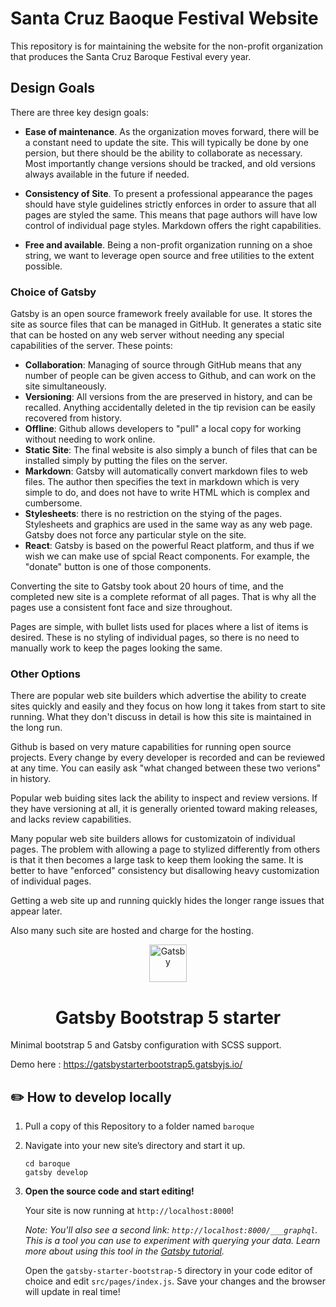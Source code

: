 # Santa Cruz Baoque Festival Website

This repository is for maintaining the website for the non-profit organization that produces the Santa Cruz Baroque Festival every year.


## Design Goals

There are three key design goals:

* __Ease of maintenance__.  As the organization moves forward, there will be a constant need to update the site.  This will typically be done by one persion, but there should be the ability to collaborate as necessary.  Most importantly change versions should be tracked, and old versions always available in the future if needed.  

* __Consistency of Site__.  To present a professional appearance the pages should have style guidelines strictly enforces in order to assure that all pages are styled the same.  This means that page authors will have low control of individual page styles.  Markdown offers the right capabilities.

* __Free and available__.  Being a non-profit organization running on a shoe string, we want to leverage open source and free utilities to the extent possible.

### Choice of Gatsby

Gatsby is an open source framework freely available for use.  It stores the site as source files that can be managed in GitHub.  It generates a static site that can be hosted on any web server without needing any special capabilities of the server.  These points:

* __Collaboration__: Managing of source through GitHub means that any number of people can be given access to Github, and can work on the site simultaneously.  
* __Versioning__: All versions from the  are preserved in history, and can be recalled.  Anything accidentally deleted in the tip revision can be easily recovered from history.
* __Offline__: Github allows developers to "pull" a local copy for working without needing to work online.
* __Static Site__: The final website is also simply a bunch of files that can be installed simply by putting the files on the server.
* __Markdown__: Gatsby will automatically convert markdown files to web files.  The author then specifies the text in markdown which is very simple to do, and does not have to write HTML which is complex and cumbersome.
* __Stylesheets__: there is no restriction on the stying of the pages.  Stylesheets and graphics are used in the same way as any web page.  Gatsby does not force any particular style on the site.
* __React__: Gatsby is based on the powerful React platform, and thus if we wish we can make use of spcial React components.  For example, the "donate" button is one of those components.

Converting the site to Gatsby took about 20 hours of time, and the completed new site is a complete reformat of all pages.  That is why all the pages use a consistent font face and size throughout.

Pages are simple, with bullet lists used for places where a list of items is desired.  These is no styling of individual pages, so there is no need to manually work to keep the pages looking the same.

### Other Options

There are popular web site builders which advertise the ability to create sites quickly and easily and they focus on how long it takes from start to site running.  What they don't discuss in detail is how this site is maintained in the long run.

Github is based on very mature capabilities for running open source projects.  Every change by every developer is recorded and can be reviewed at any time.  You can easily ask "what changed between these two verions" in history.

Popular web buiding sites lack the ability to inspect and review versions.  If they have versioning at all, it is generally oriented toward making releases, and lacks review capabilities.

Many popular web site builders allows for customizatoin of individual pages.  The problem with allowing a page to stylized differently from others is that it then becomes a large task to keep them looking the same.  It is better to have "enforced" consistency but disallowing heavy customization of individual pages.

Getting a web site up and running quickly hides the longer range issues that appear later.

Also many such site are hosted and charge for the hosting.


<p align="center">
  <a href="https://www.gatsbyjs.com">
    <img alt="Gatsby" src="https://www.gatsbyjs.com/Gatsby-Monogram.svg" width="60" />
  </a>
</p>
<h1 align="center">
   Gatsby Bootstrap 5 starter
</h1>


Minimal bootstrap 5 and Gatsby configuration with SCSS support. 

Demo here : https://gatsbystarterbootstrap5.gatsbyjs.io/



## ✏️ How to develop locally

1.  Pull a copy of this Repository to a folder named `baroque`

1. Navigate into your new site’s directory and start it up.

    ```shell
    cd baroque
    gatsby develop
    ```

1.  **Open the source code and start editing!**

    Your site is now running at `http://localhost:8000`!

    _Note: You'll also see a second link: _`http://localhost:8000/___graphql`_. This is a tool you can use to experiment with querying your data. Learn more about using this tool in the [Gatsby tutorial](https://www.gatsbyjs.com/tutorial/part-five/#introducing-graphiql)._

    Open the `gatsby-starter-bootstrap-5` directory in your code editor of choice and edit `src/pages/index.js`. Save your changes and the browser will update in real time!

